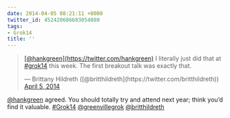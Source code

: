 ```yaml
---
date: 2014-04-05 08:21:11 +0000
twitter_id: 452420686683054080
tags:
- Grok14
title: ''
---
```


<blockquote class="twitter-tweet"><p lang="en" dir="ltr"><a href="https://twitter.com/hankgreen?ref_src=twsrc%5Etfw">[@hankgreen](https://twitter.com/hankgreen)</a> I literally just did that at <a href="https://twitter.com/hashtag/grok14?src=hash&amp;ref_src=twsrc%5Etfw">#grok14</a> this week. The first breakout talk was exactly that.</p>&mdash; Brittany Hildreth ([@britthildreth](https://twitter.com/britthildreth)) <a href="https://twitter.com/britthildreth/status/452402735695278080?ref_src=twsrc%5Etfw">April 5, 2014</a></blockquote>
<script async src="https://platform.twitter.com/widgets.js" charset="utf-8"></script>

[@hankgreen](https://twitter.com/hankgreen) agreed. You should totally try and attend next year; think you’d find it valuable. [#Grok14](https://twitter.com/hashtag/Grok14) [@greenvillegrok](https://twitter.com/greenvillegrok)  [@britthildreth](https://twitter.com/britthildreth)
